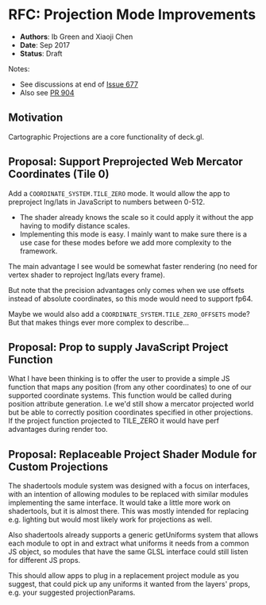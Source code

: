 # RFC: Projection Mode Improvements

* **Authors**: Ib Green and Xiaoji Chen
* **Date**: Sep 2017
* **Status**: Draft

Notes:
* See discussions at end of [Issue 677](https://github.com/uber/deck.gl/issues/677)
* Also see [PR 904](https://github.com/uber/deck.gl/pull/904)


## Motivation

Cartographic Projections are a core functionality of deck.gl.


## Proposal: Support Preprojected Web Mercator Coordinates (Tile 0)

Add a `COORDINATE_SYSTEM.TILE_ZERO` mode. It would allow the app to preproject lng/lats in JavaScript to numbers between 0-512.

* The shader already knows the scale so it could apply it without the app having to modify distance scales.
* Implementing this mode is easy. I mainly want to make sure there is a use case for these modes before we add more complexity to the framework.

The main advantage I see would be somewhat faster rendering (no need for vertex shader to reproject lng/lats every frame).

But note that the precision advantages only comes when we use offsets instead of absolute coordinates, so this mode would need to support fp64.

Maybe we would also add a `COORDINATE_SYSTEM.TILE_ZERO_OFFSETS` mode? But that makes things ever more complex to describe...


## Proposal: Prop to supply JavaScript Project Function

What I have been thinking is to offer the user to provide a simple JS function that maps any position (from any other coordinates) to one of our supported coordinate systems. This function would be called during position attribute generation. I.e we'd still show a mercator projected world but be able to correctly position coordinates specified in other projections. If the project function projected to TILE_ZERO it would have perf advantages during render too.



## Proposal: Replaceable Project Shader Module for Custom Projections

The shadertools module system was designed with a focus on interfaces, with an intention of allowing modules to be replaced with similar modules implementing the same interface. It would take a little more work on shadertools, but it is almost there. This was mostly intended for replacing e.g. lighting but would most likely work for projections as well.

Also shadertools already supports a generic getUniforms system that allows each module to opt in and extract what uniforms it needs from a common JS object, so modules that have the same GLSL interface could still listen for different JS props.

This should allow apps to plug in a replacement project module as you suggest, that could pick up any uniforms it wanted from the layers' props, e.g. your suggested projectionParams.


